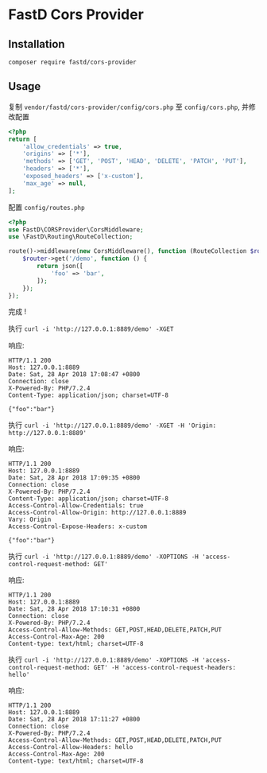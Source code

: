 # FastD Cors Provider

## Installation
```
composer require fastd/cors-provider
```

## Usage

复制 `vendor/fastd/cors-provider/config/cors.php` 至 `config/cors.php`, 并修改配置

```php
<?php
return [
    'allow_credentials' => true,
    'origins' => ['*'],
    'methods' => ['GET', 'POST', 'HEAD', 'DELETE', 'PATCH', 'PUT'],
    'headers' => ['*'],
    'exposed_headers' => ['x-custom'],
    'max_age' => null,
];

```

配置 `config/routes.php`

```php
<?php
use FastD\CORSProvider\CorsMiddleware;
use \FastD\Routing\RouteCollection;

route()->middleware(new CorsMiddleware(), function (RouteCollection $router) {
    $router->get('/demo', function () {
        return json([
            'foo' => 'bar',
        ]);
    });
});
```

完成 !

执行 `curl -i 'http://127.0.0.1:8889/demo' -XGET`

响应:

```
HTTP/1.1 200
Host: 127.0.0.1:8889
Date: Sat, 28 Apr 2018 17:08:47 +0800
Connection: close
X-Powered-By: PHP/7.2.4
Content-Type: application/json; charset=UTF-8

{"foo":"bar"}
```

执行 `curl -i 'http://127.0.0.1:8889/demo' -XGET -H 'Origin: http://127.0.0.1:8889'`

响应:

```
HTTP/1.1 200
Host: 127.0.0.1:8889
Date: Sat, 28 Apr 2018 17:09:35 +0800
Connection: close
X-Powered-By: PHP/7.2.4
Content-Type: application/json; charset=UTF-8
Access-Control-Allow-Credentials: true
Access-Control-Allow-Origin: http://127.0.0.1:8889
Vary: Origin
Access-Control-Expose-Headers: x-custom

{"foo":"bar"}
```

执行 `curl -i 'http://127.0.0.1:8889/demo' -XOPTIONS -H 'access-control-request-method: GET'`

响应:

```
HTTP/1.1 200
Host: 127.0.0.1:8889
Date: Sat, 28 Apr 2018 17:10:31 +0800
Connection: close
X-Powered-By: PHP/7.2.4
Access-Control-Allow-Methods: GET,POST,HEAD,DELETE,PATCH,PUT
Access-Control-Max-Age: 200
Content-type: text/html; charset=UTF-8
```

执行 `curl -i 'http://127.0.0.1:8889/demo' -XOPTIONS -H 'access-control-request-method: GET' -H 'access-control-request-headers: hello'`

响应:

```
HTTP/1.1 200
Host: 127.0.0.1:8889
Date: Sat, 28 Apr 2018 17:11:27 +0800
Connection: close
X-Powered-By: PHP/7.2.4
Access-Control-Allow-Methods: GET,POST,HEAD,DELETE,PATCH,PUT
Access-Control-Allow-Headers: hello
Access-Control-Max-Age: 200
Content-type: text/html; charset=UTF-8
```